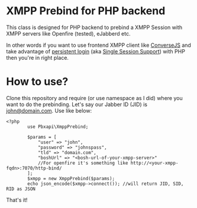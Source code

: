 # XMPP Prebind for PHP backend

This class is designed for PHP backend to prebind a XMPP Session with XMPP servers like Openfire (tested), eJabberd etc. 

In other words if you want to use frontend XMPP client like [ConverseJS](https://conversejs.org/) and take advantage of [persistent login](https://conversejs.org/docs/html/setup.html#prebind) (aka [Single Session Support](https://conversejs.org/docs/html/setup.html#session-support)) with PHP then you're in right place.

How to use?
=====
Clone this repository and require (or use namespace as I did) where you want to do the prebinding. Let's say our Jabber ID (JID) is john@domain.com. Use like below:

```
<?php
        use Pbxapi\XmppPrebind; 

        $params = [
            "user" => "john",
            "password" => "johnspass",
            "tld" => "domain.com",
            "boshUrl" => "<bosh-url-of-your-xmpp-server>" 
            //For openfire it's something like http://<your-xmpp-fqdn>:7070/http-bind/
        ];
        $xmpp = new XmppPrebind($params);
        echo json_encode($xmpp->connect()); //will return JID, SID, RID as JSON
```
That's it!
